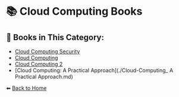 # 📚 Cloud Computing Books

## 📖 Books in This Category:
- [Cloud Computing Security](./Cloud-Computing-Security.md)
- [Cloud Computing](./Cloud-Computing.md)
- [Cloud Computing 2](./Cloud-Computing2.md)
- [Cloud Computing: A Practical Approach](./Cloud-Computing_ A Practical Approach.md)

⬅ [Back to Home](../README.md)
